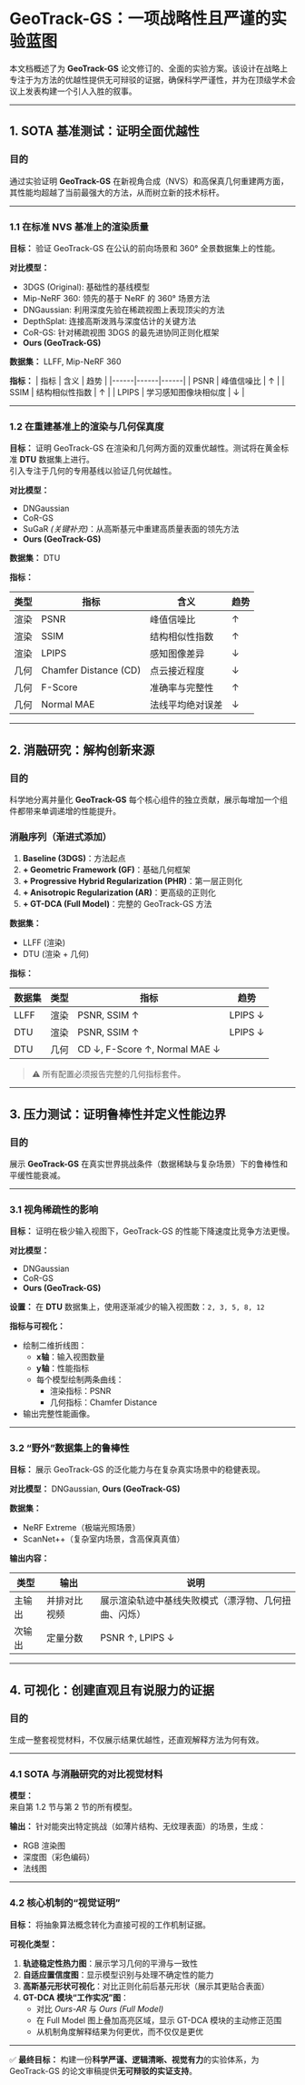 # GeoTrack-GS：一项战略性且严谨的实验蓝图

本文档概述了为 **GeoTrack-GS** 论文修订的、全面的实验方案。该设计在战略上专注于为方法的优越性提供无可辩驳的证据，确保科学严谨性，并为在顶级学术会议上发表构建一个引人入胜的叙事。

---

## 1. SOTA 基准测试：证明全面优越性

### 目的
通过实验证明 **GeoTrack-GS** 在新视角合成（NVS）和高保真几何重建两方面，其性能均超越了当前最强大的方法，从而树立新的技术标杆。

---

### 1.1 在标准 NVS 基准上的渲染质量

**目标：** 验证 GeoTrack-GS 在公认的前向场景和 360° 全景数据集上的性能。

**对比模型：**
- 3DGS (Original): 基础性的基线模型  
- Mip-NeRF 360: 领先的基于 NeRF 的 360° 场景方法  
- DNGaussian: 利用深度先验在稀疏视图上表现顶尖的方法  
- DepthSplat: 连接高斯泼溅与深度估计的关键方法  
- CoR-GS: 针对稀疏视图 3DGS 的最先进协同正则化框架  
- **Ours (GeoTrack-GS)**  

**数据集：** LLFF, Mip-NeRF 360  

**指标：**
| 指标 | 含义 | 趋势 |
|------|------|------|
| PSNR | 峰值信噪比 | ↑ |
| SSIM | 结构相似性指数 | ↑ |
| LPIPS | 学习感知图像块相似度 | ↓ |

---

### 1.2 在重建基准上的渲染与几何保真度

**目标：** 证明 GeoTrack-GS 在渲染和几何两方面的双重优越性。测试将在黄金标准 **DTU** 数据集上进行。  
引入专注于几何的专用基线以验证几何优越性。

**对比模型：**
- DNGaussian  
- CoR-GS  
- SuGaR *(关键补充)*：从高斯基元中重建高质量表面的领先方法  
- **Ours (GeoTrack-GS)**  

**数据集：** DTU  

**指标：**

| 类型 | 指标 | 含义 | 趋势 |
|------|------|------|------|
| 渲染 | PSNR | 峰值信噪比 | ↑ |
| 渲染 | SSIM | 结构相似性指数 | ↑ |
| 渲染 | LPIPS | 感知图像差异 | ↓ |
| 几何 | Chamfer Distance (CD) | 点云接近程度 | ↓ |
| 几何 | F-Score | 准确率与完整性 | ↑ |
| 几何 | Normal MAE | 法线平均绝对误差 | ↓ |

---

## 2. 消融研究：解构创新来源

### 目的
科学地分离并量化 **GeoTrack-GS** 每个核心组件的独立贡献，展示每增加一个组件都带来单调递增的性能提升。

### 消融序列（渐进式添加）
1. **Baseline (3DGS)**：方法起点  
2. **+ Geometric Framework (GF)**：基础几何框架  
3. **+ Progressive Hybrid Regularization (PHR)**：第一层正则化  
4. **+ Anisotropic Regularization (AR)**：更高级的正则化  
5. **+ GT-DCA (Full Model)**：完整的 GeoTrack-GS 方法  

**数据集：**  
- LLFF (渲染)  
- DTU (渲染 + 几何)  

**指标：**

| 数据集 | 类型 | 指标 | 趋势 |
|--------|------|------|------|
| LLFF | 渲染 | PSNR, SSIM ↑ | LPIPS ↓ |
| DTU | 渲染 | PSNR, SSIM ↑ | LPIPS ↓ |
| DTU | 几何 | CD ↓, F-Score ↑, Normal MAE ↓ |

> ⚠️ 所有配置必须报告完整的几何指标套件。

---

## 3. 压力测试：证明鲁棒性并定义性能边界

### 目的
展示 **GeoTrack-GS** 在真实世界挑战条件（数据稀缺与复杂场景）下的鲁棒性和平缓性能衰减。

---

### 3.1 视角稀疏性的影响

**目标：** 证明在极少输入视图下，GeoTrack-GS 的性能下降速度比竞争方法更慢。

**对比模型：**
- DNGaussian  
- CoR-GS  
- **Ours (GeoTrack-GS)**  

**设置：**
在 **DTU** 数据集上，使用逐渐减少的输入视图数：`2, 3, 5, 8, 12`  

**指标与可视化：**
- 绘制二维折线图：  
  - **x轴**：输入视图数量  
  - **y轴**：性能指标  
  - 每个模型绘制两条曲线：  
    - 渲染指标：PSNR  
    - 几何指标：Chamfer Distance  
- 输出完整性能画像。

---

### 3.2 “野外”数据集上的鲁棒性

**目标：** 展示 GeoTrack-GS 的泛化能力与在复杂真实场景中的稳健表现。

**对比模型：** DNGaussian, **Ours (GeoTrack-GS)**  

**数据集：**
- NeRF Extreme（极端光照场景）  
- ScanNet++（复杂室内场景，含高保真真值）  

**输出内容：**

| 类型 | 输出 | 说明 |
|------|------|------|
| 主输出 | 并排对比视频 | 展示渲染轨迹中基线失败模式（漂浮物、几何扭曲、闪烁） |
| 次输出 | 定量分数 | PSNR ↑, LPIPS ↓ |

---

## 4. 可视化：创建直观且有说服力的证据

### 目的
生成一整套视觉材料，不仅展示结果优越性，还直观解释方法为何有效。

---

### 4.1 SOTA 与消融研究的对比视觉材料

**模型：**  
来自第 1.2 节与第 2 节的所有模型。

**输出：**
针对能突出特定挑战（如薄片结构、无纹理表面）的场景，生成：
- RGB 渲染图  
- 深度图（彩色编码）  
- 法线图  

---

### 4.2 核心机制的“视觉证明”

**目标：** 将抽象算法概念转化为直接可视的工作机制证据。

**可视化类型：**
1. **轨迹稳定性热力图**：展示学习几何的平滑与一致性  
2. **自适应置信度图**：显示模型识别与处理不确定性的能力  
3. **高斯基元形状可视化**：对比正则化前后基元形状（展示其更贴合表面）  
4. **GT-DCA 模块“工作实况”图**：  
   - 对比 *Ours-AR* 与 *Ours (Full Model)*  
   - 在 Full Model 图上叠加高亮区域，显示 GT-DCA 模块的主动修正范围  
   - 从机制角度解释结果为何更优，而不仅仅是更优

---

✅ **最终目标：**
构建一份**科学严谨、逻辑清晰、视觉有力**的实验体系，为 GeoTrack-GS 的论文审稿提供**无可辩驳的实证支持**。
